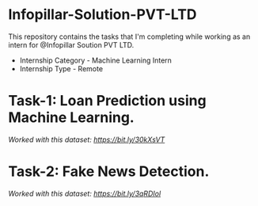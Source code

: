# Infopillar-Solution-PVT-LTD

This repository contains the tasks that I'm completing while working as an intern for @Infopillar Soution PVT LTD.

* Internship Category - Machine Learning Intern
* Internship Type - Remote

# Task-1: Loan Prediction using Machine Learning.
_Worked with this dataset: https://bit.ly/30kXsVT_

# Task-2: Fake News Detection.
_Worked with this dataset: https://bit.ly/3qRDIol_
